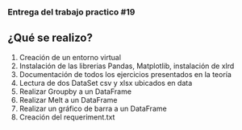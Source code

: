 ### Entrega del trabajo practico #19
## ¿Qué se realizo?
1. Creación de un entorno virtual
2. Instalación de  las librerias Pandas, Matplotlib, instalación de xlrd
3. Documentación de todos los ejercicios presentados en la teoría
4. Lectura de dos DataSet csv y xlsx ubicados en data
5. Realizar Groupby a un DataFrame
6. Realizar Melt a un DataFrame
7. Realizar un gráfico de barra a un DataFrame
8. Creación del requeriment.txt